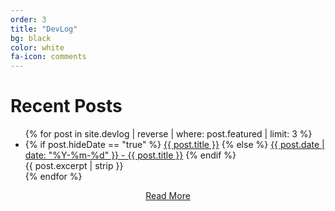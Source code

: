 ```yaml
---
order: 3
title: "DevLog"
bg: black
color: white
fa-icon: comments
---
```

# Recent Posts

<div>
<ul>
  {% for post in site.devlog | reverse | where: post.featured | limit: 3 %}
    <li>
      {% if post.hideDate == "true" %}
        <a href="{{ post.url }}">{{ post.title }}</a>
      {% else %}        
        <a href="{{ post.url }}">{{ post.date | date: "%Y-%m-%d" }} - {{ post.title }}</a>
      {% endif %}        
      <br>{{ post.excerpt | strip }}
    </li>
  {% endfor %}
</ul>
</div>

<div style="text-align: center;">
  <a href="devlog.html">Read More</a>
</div>
